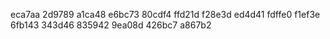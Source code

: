 eca7aa
2d9789
a1ca48
e6bc73
80cdf4
ffd21d
f28e3d
ed4d41
fdffe0
f1ef3e
6fb143
343d46
835942
9ea08d
426bc7
a867b2







